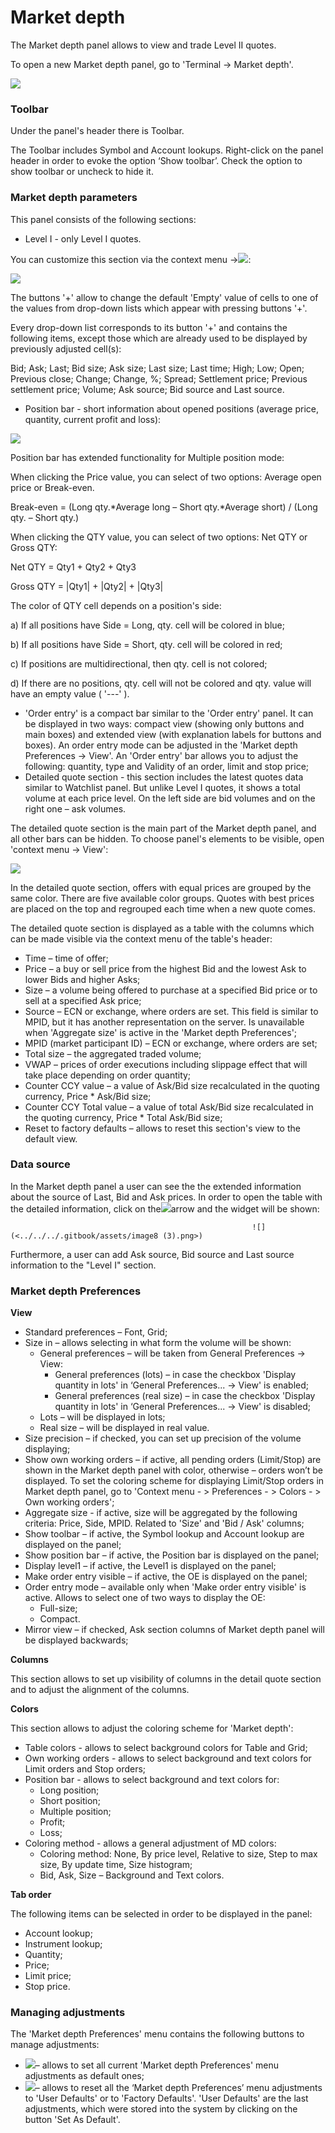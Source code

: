# Market depth

The Market depth panel allows to view and trade Level II quotes.

To open a new Market depth panel, go to 'Terminal -> Market depth'.

![](../../../.gitbook/assets/image5.png)

### &#xD;Toolbar

Under the panel's header there is Toolbar.

The Toolbar includes Symbol and Account lookups. Right-click on the panel header in order to evoke the option ‘Show toolbar’. Check the option to show toolbar or uncheck to hide it.

### **Market depth parameters**

This panel consists of the following sections:

* Level I - only Level I quotes.

 You can customize this section via the context menu ->![](../../../.gitbook/assets/smallest.png):

![](../../../.gitbook/assets/customize1.png)

The buttons '+' allow to change the default 'Empty' value of cells to one of the values from drop-down lists which appear with pressing buttons '+'.

Every drop-down list corresponds to its button '+' and contains the following items, except those which are already used to be displayed by previously adjusted cell(s):

Bid; Ask; Last; Bid size; Ask size; Last size; Last time; High; Low; Open; Previous close; Change; Change, %; Spread; Settlement price; Previous settlement price; Volume; Ask source; Bid source and Last source.

* Position bar - short information about opened positions (average price, quantity, current profit and loss): 

![](../../../.gitbook/assets/position-bar-blue.png)

Position bar has extended functionality for Multiple position mode:

When clicking the Price value, you can select of two options: Average open price or Break-even.

Break-even = (Long qty.\*Average long – Short qty.\*Average short) / (Long qty. – Short qty.)

When clicking the QTY value, you can select of two options: Net QTY or Gross QTY:

Net QTY = Qty1 + Qty2 + Qty3

Gross QTY = |Qty1| + |Qty2| + |Qty3|

The color of QTY cell depends on a position's side:

a) If all positions have Side = Long, qty. cell will be colored in blue;

b) If all positions have Side = Short, qty. cell will be colored in red;

c) If positions are multidirectional, then qty. cell is not colored;

d) If there are no positions, qty. cell will not be colored and qty. value will have an empty value ( '---' ).

* 'Order entry' is a compact bar similar to the 'Order entry' panel. It can be displayed in two ways: compact view (showing only buttons and main boxes) and extended view (with explanation labels for buttons and boxes). An order entry mode can be adjusted in the 'Market depth Preferences -> View'. An 'Order entry' bar allows you to adjust the following: quantity, type and Validity of an order, limit and stop price;
* Detailed quote section - this section includes the latest quotes data similar to Watchlist panel. But unlike Level I quotes, it shows a total volume at each price level. On the left side are bid volumes and on the right one – ask volumes.

The detailed quote section is the main part of the Market depth panel, and all other bars can be hidden. To choose panel's elements to be visible, open 'context menu -> View':

![](../../../.gitbook/assets/context-menu.png)

In the detailed quote section, offers with equal prices are grouped by the same color. There are five available color groups. Quotes with best prices are placed on the top and regrouped each time when a new quote comes.

The detailed quote section is displayed as a table with the columns which can be made visible via the context menu of the table's header:

* Time – time of offer;
* Price – a buy or sell price from the highest Bid and the lowest Ask to lower Bids and higher Asks;
* Size – a volume being offered to purchase at a specified Bid price or to sell at a specified Ask price;
* Source – ECN or exchange, where orders are set. This field is similar to MPID, but it has another representation on the server. Is unavailable when 'Aggregate size' is active in the 'Market depth Preferences';
* MPID (market participant ID) – ECN or exchange, where orders are set;
* Total size – the aggregated traded volume;
* VWAP – prices of order executions including slippage effect that will take place depending on order quantity;
* Counter CCY value – a value of Ask/Bid size recalculated in the quoting currency, Price \* Ask/Bid size;
* Counter CCY Total value – a value of total Ask/Bid size recalculated in the quoting currency, Price \* Total Ask/Bid size;
* Reset to factory defaults – allows to reset this section's view to the default view.

### Data source

In the Market depth panel a user can see the the extended information about the source of Last, Bid and Ask prices. In order to open the table with the detailed information, click on the![](<../../../.gitbook/assets/screenshot\_3 (11).png>)arrow and the widget will be shown:

                                                          ![](<../../../.gitbook/assets/image8 (3).png>) 

Furthermore, a user can add Ask source, Bid source and Last source information to the "Level I" section.

### Market depth Preferences

**View**

* Standard preferences – Font, Grid;
* Size in – allows selecting in what form the volume will be shown:
  * General preferences – will be taken from General Preferences -> View:
    * General preferences (lots) – in case the checkbox 'Display quantity in lots' in ‘General Preferences... -> View' is enabled;
    * General preferences (real size) – in case the checkbox 'Display quantity in lots' in ‘General Preferences... -> View' is disabled;
  * Lots – will be displayed in lots;
  * Real size – will be displayed in real value.
* Size precision – if checked, you can set up precision of the volume displaying;
* Show own working orders – if active, all pending orders (Limit/Stop) are shown in the Market depth panel with color, otherwise – orders won’t be displayed. To set the coloring scheme for displaying Limit/Stop orders in Market depth panel, go to 'Context menu - > Preferences - > Colors - > Own working orders';
* Aggregate size - if active, size will be aggregated by the following criteria: Price, Side, MPID. Related to 'Size' and 'Bid / Ask' columns;
* Show toolbar – if active, the Symbol lookup and Account lookup are displayed on the panel;
* Show position bar – if active, the Position bar is displayed on the panel;
* Display level1 – if active, the Level1 is displayed on the panel;
* Make order entry visible – if active, the OE is displayed on the panel;
* Order entry mode – available only when 'Make order entry visible' is active. Allows to select one of two ways to display the OE:
  * Full-size;
  * Compact.
* Mirror view – if checked, Ask section columns of Market depth panel will be displayed backwards;

**Columns**

This section allows to set up visibility of columns in the detail quote section and to adjust the alignment of the columns.

**Colors**

This section allows to adjust the coloring scheme for 'Market depth':

* Table colors - allows to select background colors for Table and Grid;
* Own working orders - allows to select background and text colors for Limit orders and Stop orders;
* Position bar - allows to select background and text colors for:
  * Long position;
  * Short position;
  * Multiple position;
  * Profit;
  * Loss;
* Coloring method - allows a general adjustment of MD colors:
  * Coloring method: None, By price level, Relative to size, Step to max size, By update time, Size histogram;
  * Bid, Ask, Size – Background and Text colors.

**Tab order**

The following items can be selected in order to be displayed in the panel:

* Account lookup;
* Instrument lookup;
* Quantity;
* Price;
* Limit price;
* Stop price.

### Managing adjustments

The 'Market depth Preferences' menu contains the following buttons to manage adjustments:

* ![](<../../../.gitbook/assets/set (2).png>)–   allows to set all current 'Market depth Preferences' menu adjustments as default ones;
* ![](<../../../.gitbook/assets/reset (1).png>)–   allows to reset all the ‘Market depth Preferences’ menu adjustments to 'User Defaults' or to 'Factory Defaults'. 'User Defaults' are the last adjustments, which were stored into the system by clicking on the button 'Set As Default'.
